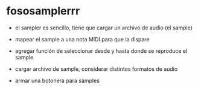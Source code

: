 # fososamplerrr
- el sampler es sencillo, tiene que cargar un archivo de audio (el sample)

- mapear el sample a una nota MIDI para que la dispare

- agregar función de seleccionar desde y hasta donde se reproduce el sample

- cargar archivo de sample, considerar distintos formatos de audio

- armar una botonera para samples
